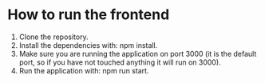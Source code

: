 # How to run the frontend
1. Clone the repository.
2. Install the dependencies with: npm install.
3. Make sure you are running the application on port 3000 (it is the default port, so if you have not touched anything it will run on 3000).
3. Run the application with: npm run start.
